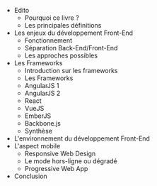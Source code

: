 * <span class="title">Edito</span>
  - Pourquoi ce livre ?
  - Les principales définitions
* <span class="title">Les enjeux du développement&nbsp;Front-End</span>
  - Fonctionnement
  - Séparation Back-End/Front-End
  - Les approches possibles
* <span class="title">Les Frameworks</span>
  - Introduction sur les frameworks
  - Les Frameworks
  - AngularJS 1
  - AngularJS 2
  - React
  - VueJS
  - EmberJS
  - Backbone.js
  - Synthèse
* <span class="title">L'environnement du développement&nbsp;Front-End</span>
* <span class="title">L'aspect mobile</span>
  - Responsive Web Design
  - Le mode hors-ligne ou dégradé
  - Progressive Web App
* <span class="title">Conclusion</span>
  

